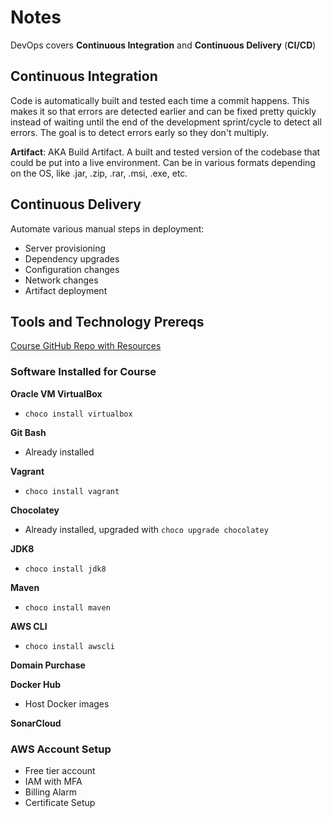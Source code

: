 # Notes

DevOps covers **Continuous Integration** and **Continuous Delivery** (**CI/CD**)

## Continuous Integration

Code is automatically built and tested each time a commit happens. This makes it so that errors are detected earlier and can be fixed pretty quickly instead of waiting until the end of the development sprint/cycle to detect all errors. The goal is to detect errors early so they don't multiply.

**Artifact**: AKA Build Artifact. A built and tested version of the codebase that could be put into a live environment. Can be in various formats depending on the OS, like .jar, .zip, .rar, .msi, .exe, etc.

## Continuous Delivery

Automate various manual steps in deployment:
  - Server provisioning
  - Dependency upgrades
  - Configuration changes
  - Network changes
  - Artifact deployment

## Tools and Technology Prereqs

[Course GitHub Repo with Resources](https://github.com/devopshydclub/vprofile-project/tree/master)

### Software Installed for Course

**Oracle VM VirtualBox**
- `choco install virtualbox`

**Git Bash**
- Already installed

**Vagrant**
- `choco install vagrant`

**Chocolatey**
- Already installed, upgraded with `choco upgrade chocolatey`

**JDK8**
- `choco install jdk8`

**Maven**
- `choco install maven`

**AWS CLI**
- `choco install awscli`

**Domain Purchase**

**Docker Hub**
- Host Docker images

**SonarCloud**

### AWS Account Setup

- Free tier account
- IAM with MFA
- Billing Alarm
- Certificate Setup

